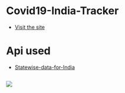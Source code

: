 # Covid19-India-Tracker
* [Visit the site](http://covidindiaa.pythonanywhere.com/)

# Api used
* [Statewise-data-for-India](https://api.covid19india.org/data.json)
##
![](https://github.com/prashantpandey9/Covid19-India-tracker/blob/master/tr1.png)

